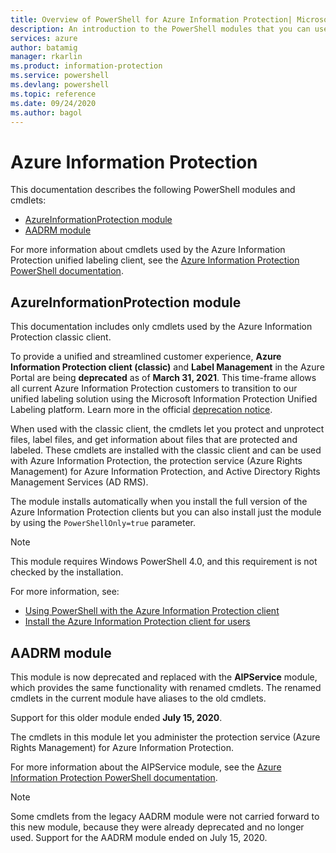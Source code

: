 ```yaml
---
title: Overview of PowerShell for Azure Information Protection| Microsoft Docs
description: An introduction to the PowerShell modules that you can use with Azure Information Protection.
services: azure
author: batamig
manager: rkarlin
ms.product: information-protection
ms.service: powershell
ms.devlang: powershell
ms.topic: reference
ms.date: 09/24/2020
ms.author: bagol
---
```


# Azure Information Protection

This documentation describes the following PowerShell modules and cmdlets:

- [AzureInformationProtection module](#azureinformationprotection-module)
- [AADRM module](#aadrm-module)

For more information about cmdlets used by the Azure Information Protection unified labeling client, see the [Azure Information Protection PowerShell documentation](/powershell/azure/aip/overview).

## AzureInformationProtection module

This documentation includes only cmdlets used by the Azure Information Protection classic client.

To provide a unified and streamlined customer experience, **Azure Information Protection client (classic)** and **Label Management** in the Azure Portal are being **deprecated** as of **March 31, 2021**. This time-frame allows all current Azure Information Protection customers to transition to our unified labeling solution using the Microsoft Information Protection Unified Labeling platform. Learn more in the official [deprecation notice](https://aka.ms/aipclassicsunset).

When used with the classic client, the cmdlets let you protect and unprotect files, label files, and get information about files that are protected and labeled. These cmdlets are installed with the classic client and can be used with Azure Information Protection, the protection service (Azure Rights Management) for Azure Information Protection, and Active Directory Rights Management Services (AD RMS).

The module installs automatically when you install the full version of the Azure Information Protection clients but you can also install just the module by using the `PowerShellOnly=true` parameter.

> [!NOTE]
> This module requires Windows PowerShell 4.0, and this requirement is not checked by the installation. 
> 

For more information, see:

- [Using PowerShell with the Azure Information Protection client](/azure/information-protection/rms-client/client-admin-guide-powershell)
- [Install the Azure Information Protection client for users](/azure/information-protection/rms-client/client-admin-guide-install)
    

## AADRM module

This module is now deprecated and replaced with the **AIPService** module, which provides the same functionality with renamed cmdlets. The renamed cmdlets in the current module have aliases to the old cmdlets.
    
Support for this older module ended **July 15, 2020**.

The cmdlets in this module let you administer the protection service (Azure Rights Management) for Azure Information Protection.

For more information about the AIPService module, see the [Azure Information Protection PowerShell documentation](/powershell/azure/aip/overview).

> [!NOTE]
> Some cmdlets from the legacy AADRM module were not carried forward to this new module, because they were already deprecated and no longer used. Support for the AADRM module ended on July 15, 2020.
>
